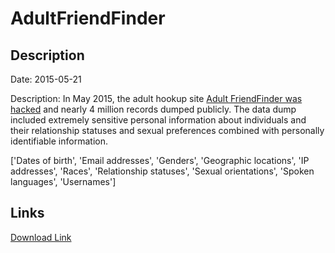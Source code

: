 # AdultFriendFinder

## Description

Date: 2015-05-21

Description:
In May 2015, the adult hookup site <a href="http://www.bbc.com/news/business-32839196" target="_blank" rel="noopener">Adult FriendFinder was hacked</a> and nearly 4 million records dumped publicly. The data dump included extremely sensitive personal information about individuals and their relationship statuses and sexual preferences combined with personally identifiable information.


['Dates of birth', 'Email addresses', 'Genders', 'Geographic locations', 'IP addresses', 'Races', 'Relationship statuses', 'Sexual orientations', 'Spoken languages', 'Usernames']

## Links

[Download Link](https://link-to.net/1229997/63.434626606236/dynamic/?r=aHR0cHM6Ly93d3cubWVkaWFmaXJlLmNvbS92aWV3L2x0c0QzRzlCeXA0ZEtpSC9hZHVsdGZyaWVuZGZpbmRlci5jb20vZmlsZQ==)